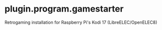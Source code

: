 # plugin.program.gamestarter
Retrogaming installation for Raspberry Pi's Kodi 17 (LibreELEC/OpenELEC8)
